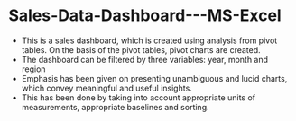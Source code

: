 # Sales-Data-Dashboard---MS-Excel
- This is a sales dashboard, which is created using analysis from pivot tables. On the basis of the pivot tables, pivot charts are created. 
- The dashboard can be filtered by three variables: year, month and region
- Emphasis has been given on presenting unambiguous and lucid charts, which convey meaningful and useful insights.
- This has been done by taking into account appropriate units of measurements, appropriate baselines and sorting.
